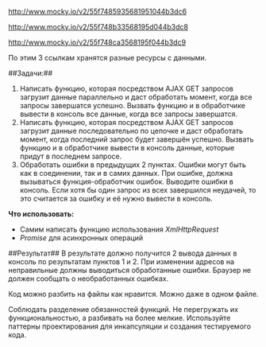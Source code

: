 http://www.mocky.io/v2/55f7485935681951044b3dc6

http://www.mocky.io/v2/55f748b33568195d044b3dc8

http://www.mocky.io/v2/55f748ca3568195f044b3dc9


По этим 3 ссылкам хранятся разные ресурсы с данными.

##Задачи:##

1. Написать функцию, которая посредством AJAX GET запросов загрузит данные параллельно и даст обработать момент, когда все запросы завершатся успешно. Вызвать функцию и в обработчике вывести в консоль все данные, когда все запросы завершатся.
2. Написать функцию, которая посредством AJAX GET запросов загрузит данные последовательно по цепочке и даст обработать момент, когда последний запрос будет завершён успешно. Вызвать функцию и в обработчике вывести в консоль данные, которые придут в последнем запросе.
3. Обработать ошибки в предыдущих 2 пунктах. Ошибки могут быть как в соединении, так и в самих данных. При ошибке, должна вызываться функция-обработчик ошибок. Выводите ошибки в консоль. Если хотя бы один запрос из всех завершился неудачей, то это считается за ошибку и её нужно вывести в консоль.

**Что использовать:**

- Самим написать функцию использования *XmlHttpRequest*
- *Promise* для асинхронных операций

##Результат##
В результате должно получится 2 вывода данных в консоль по результатам пунктов 1 и 2. При изменении адресов на неправильные должны выводиться обработанные ошибки. Браузер не должен сообщать о необработанных ошибках.

Код можно разбить на файлы как нравится. Можно даже в одном файле.

Соблюдать разделение обязанностей функций. Не перегружать их функциональностью, а разбивать на более мелкие. Используйте паттерны проектирования для инкапсуляции и создания тестируемого кода.

